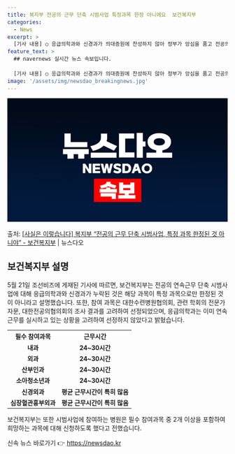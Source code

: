 ```yaml
---
title: 복지부 전공의 근무 단축 시범사업 특정과목 한정 아니에요  보건복지부
categories:
  - News
excerpt: >
  [기사 내용] ○ 응급의학과와 신경과가 의대증원에 찬성하지 않아 정부가 앙심을 품고 전공의 연속근무 단축 시…
feature_text: >
  ## navernews 실시간 뉴스 속보입니다.

  [기사 내용] ○ 응급의학과와 신경과가 의대증원에 찬성하지 않아 정부가 앙심을 품고 전공의 연속근무 단축 시…
image: '/assets/img/newsdao_breakingnews.jpg'
---
```


![뉴스다오 속보](/assets/img/newsdao_breakingnews.jpg)

<p>출처: <a href="https://newsdao.kr/3880" rel="dofollow">[사실은 이렇습니다] 복지부 “전공의 근무 단축 시범사업, 특정 과목 한정된 것 아니야” - 보건복지부</a> | 뉴스다오</p>

<h2 data-ke-size="size26">보건복지부 설명</h2>
<p data-ke-size="size16">5월 21일 조선비즈에 게재된 기사에 따르면, 보건복지부는 전공의 연속근무 단축 시범사업에 대해 응급의학과와 신경과가 누락된 것은 해당 과목이 특정 과목으로만 한정된 것이 아니라고 설명했습니다. 또한, 참여 과목은 대한수련병원협의회, 관련 학회의 전문가 자문, 대한전공의협의회의 조사 결과를 고려하여 선정되었으며, 응급의학과는 이미 연속근무를 실시하고 있는 상황을 고려하여 선정하지 않았다고 밝혔습니다.</p>

<table>
	<tr>
		<th>필수 참여과목</th>
		<th>근무시간</th>
	</tr>
	<tr>
		<td style="text-align: center; height: 17px;"><b>내과</b></td>
		<td style="text-align: center; height: 17px;"><b>24~30시간</b></td>
	</tr>
	<tr>
		<td style="text-align: center; height: 17px;"><b>외과</b></td>
		<td style="text-align: center; height: 17px;"><b>24~30시간</b></td>
	</tr>
	<tr>
		<td style="text-align: center; height: 17px;"><b>산부인과</b></td>
		<td style="text-align: center; height: 17px;"><b>24~30시간</b></td>
	</tr>
	<tr>
		<td style="text-align: center; height: 17px;"><b>소아청소년과</b></td>
		<td style="text-align: center; height: 17px;"><b>24~30시간</b></td>
	</tr>
	<tr>
		<td style="text-align: center; height: 17px;"><b>신경외과</b></td>
		<td style="text-align: center; height: 17px;"><b>평균 근무시간이 특히 많음</b></td>
	</tr>
	<tr>
		<td style="text-align: center; height: 17px;"><b>심장혈관흉부외과</b></td>
		<td style="text-align: center; height: 17px;"><b>평균 근무시간이 특히 많음</b></td>
	</tr>
</table>

<p data-ke-size="size16">보건복지부는 또한 시범사업에 참여하는 병원은 필수 참여과목 중 2개 이상을 포함하여 희망하는 과목에 대해 신청하도록 했다고 전했습니다.</p> 

신속 뉴스 바로가기 👉 <a href="https://newsdao.kr" rel="dofollow">https://newsdao.kr</a>


